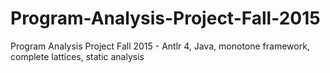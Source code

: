 # Program-Analysis-Project-Fall-2015
Program Analysis Project Fall 2015 - Antlr 4, Java, monotone framework, complete lattices, static analysis
